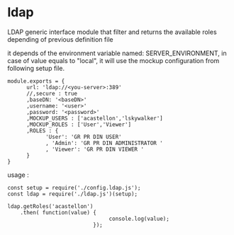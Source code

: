 # ldap
LDAP generic interface module that filter and returns the available roles depending of previous definition file

it depends of the environment variable named: SERVER_ENVIRONMENT, 
in case of value equals to "local", it will use the mockup configuration from following setup file.

    module.exports = {
          url: 'ldap://<you-server>:389'
          //,secure : true
          ,baseDN: '<baseDN>'
          ,username: '<user>'
          ,password: '<password>'
          ,MOCKUP_USERS : ['acastellon','lskywalker']
          ,MOCKUP_ROLES : ['User','Viewer']
          ,ROLES : {
                'User': 'GR PR DIN USER'
                , 'Admin': 'GR PR DIN ADMINISTRATOR '
                , 'Viewer': 'GR PR DIN VIEWER '
          }
    } 

usage : 

    const setup = require('./config.ldap.js');
    const ldap = require('./ldap.js')(setup);
    
    ldap.getRoles('acastellon')
        .then( function(value) { 
                                    console.log(value); 
                               });
